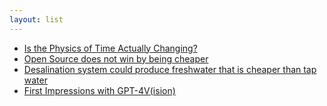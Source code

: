 ```yaml
---
layout: list
---
```


 - [Is the Physics of Time Actually Changing?](https://www.wired.com/story/physics-of-time-actually-changing/)
 - [Open Source does not win by being cheaper](https://github.com/getlago/lago/wiki/Open-Source-does-not-win-by-being-cheaper)
 - [Desalination system could produce freshwater that is cheaper than tap water](https://news.mit.edu/2023/desalination-system-could-produce-freshwater-cheaper-0927)
 - [First Impressions with GPT-4V(ision)](https://blog.roboflow.com/gpt-4-vision/)
